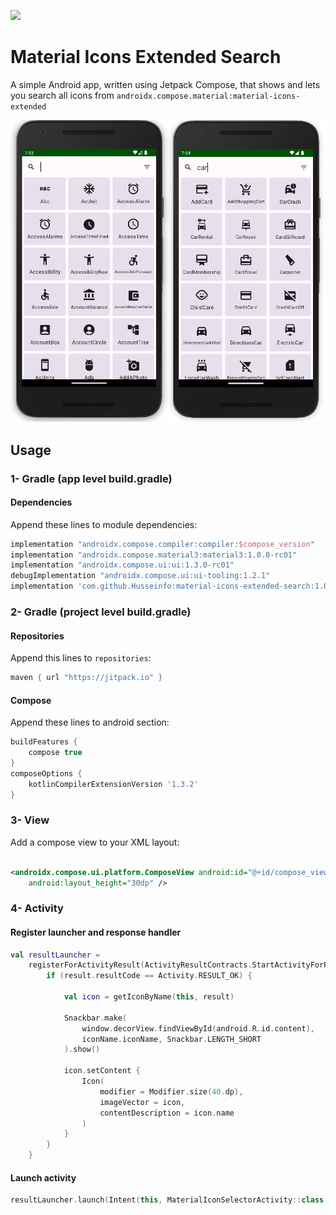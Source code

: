 [![](https://jitci.com/gh/Husseinfo/material-icons-extended-search/svg)](https://jitci.com/gh/Husseinfo/material-icons-extended-search)

# Material Icons Extended Search

A simple Android app, written using Jetpack Compose, that shows and lets you search all icons from
`androidx.compose.material:material-icons-extended`

![alt Demo](demo.png)

## Usage

### 1- Gradle (app level build.gradle)

#### Dependencies

Append these lines to module dependencies:

```groovy
implementation "androidx.compose.compiler:compiler:$compose_version"
implementation "androidx.compose.material3:material3:1.0.0-rc01"
implementation "androidx.compose.ui:ui:1.3.0-rc01"
debugImplementation "androidx.compose.ui:ui-tooling:1.2.1"
implementation 'com.github.Husseinfo:material-icons-extended-search:1.0.0'
```

### 2- Gradle (project level build.gradle)

#### Repositories

Append this lines to `repositories`:

```groovy
maven { url "https://jitpack.io" }
```

#### Compose

Append these lines to android section:

```groovy
buildFeatures {
    compose true
}
composeOptions {
    kotlinCompilerExtensionVersion '1.3.2'
}
```

### 3- View

Add a compose view to your XML layout:

```xml

<androidx.compose.ui.platform.ComposeView android:id="@+id/compose_view" android:layout_width="30dp"
    android:layout_height="30dp" />
```

### 4- Activity

#### Register launcher and response handler

```kotlin
val resultLauncher =
    registerForActivityResult(ActivityResultContracts.StartActivityForResult()) { result ->
        if (result.resultCode == Activity.RESULT_OK) {

            val icon = getIconByName(this, result)

            Snackbar.make(
                window.decorView.findViewById(android.R.id.content),
                iconName.iconName, Snackbar.LENGTH_SHORT
            ).show()

            icon.setContent {
                Icon(
                    modifier = Modifier.size(40.dp),
                    imageVector = icon,
                    contentDescription = icon.name
                )
            }
        }
    }
```

#### Launch activity

```kotlin
resultLauncher.launch(Intent(this, MaterialIconSelectorActivity::class.java))
```
